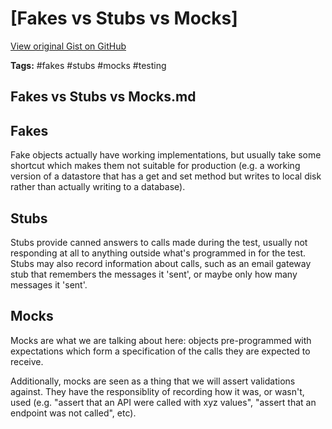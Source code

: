# [Fakes vs Stubs vs Mocks] 

[View original Gist on GitHub](https://gist.github.com/Integralist/88d9a8ba3f33ce801ead28f04bbb65d3)

**Tags:** #fakes #stubs #mocks #testing

## Fakes vs Stubs vs Mocks.md

## Fakes

Fake objects actually have working implementations, but usually take some shortcut which makes them not suitable for production (e.g. a working version of a datastore that has a get and set method but writes to local disk rather than actually writing to a database).

## Stubs

Stubs provide canned answers to calls made during the test, usually not responding at all to anything outside what's programmed in for the test. Stubs may also record information about calls, such as an email gateway stub that remembers the messages it 'sent', or maybe only how many messages it 'sent'.

## Mocks

Mocks are what we are talking about here: objects pre-programmed with expectations which form a specification of the calls they are expected to receive.

Additionally, mocks are seen as a thing that we will assert validations against. They have the responsiblity of recording how it was, or wasn't, used (e.g. "assert that an API were called with xyz values", "assert that an endpoint was not called", etc).

